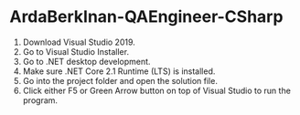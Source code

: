 # ArdaBerkInan-QAEngineer-CSharp
1. Download Visual Studio 2019. 
2. Go to Visual Studio Installer.
3. Go to .NET desktop development.
4. Make sure .NET Core 2.1 Runtime (LTS) is installed.
5. Go into the project folder and open the solution file.
6. Click either F5 or Green Arrow button on top of Visual Studio to run the program.
